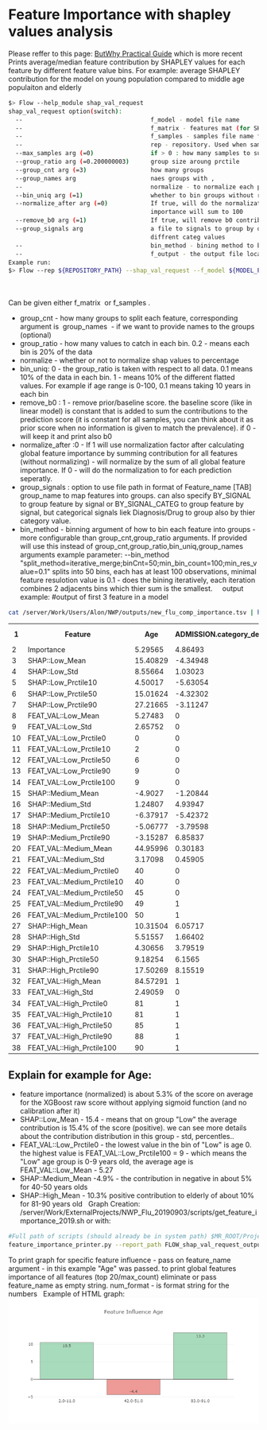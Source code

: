 # Feature Importance with shapley values analysis
Please reffer to this page: [ButWhy Practical Guide](/Infrastructure%20C%20Library/05.PostProcessors%20Practical%20Guide/ButWhy%20Practical%20Guide.html) which is more recent
 
Prints average/median feature contribution by SHAPLEY values for each feature by different feature value bins.
For example: average SHAPLEY contribution for the model on young population compared to middle age populaiton and elderly
 
```bash
$> Flow --help_module shap_val_request
shap_val_request option(switch):
  --                                    f_model - model file name
  --                                    f_matrix - features mat (for SHAP values feature importance) - in MedMat csv format.
  --                                    f_samples - samples file name for SHAP values
  --                                    rep - repository. Used when samples file is given for calculating SHAP feature importance
  --max_samples arg (=0)                if > 0 : how many samples to subsample if matrix is large - to speedup
  --group_ratio arg (=0.200000003)      group size aroung prctile
  --group_cnt arg (=3)                  how many groups
  --group_names arg                     naes groups with ,
  --                                    normalize - to normalize each prediction to sum score
  --bin_uniq arg (=1)                   whether to bin groups without respect to the distribution - only by values
  --normalize_after arg (=0)            If true, will do the normalization to percentage after sum of all contribs from all data - The global feature
                                        importance will sum to 100
  --remove_b0 arg (=1)                  If true, will remove b0 contrib if exists
  --group_signals arg                   a file to signals to group by or BY_SIGNAL or BY_SIGNAL_CATEG to group by signals or group by signal and support
                                        diffrent categ values
  --                                    bin_method - bining method to bin each feature
  --                                    f_output - the output file location to write
Example run:
$> Flow --rep ${REPOSITORY_PATH} --shap_val_request --f_model ${MODEL_PATH} --f_samples ${SAMPLES_PATH} --max_samples 10000 --group_cnt 3 --group_names Low,Medium,High --group_ratio 0.1 --normalize 1 --bin_uniq 1 --f_output ${OUTPUT}
 
 
```

Can be given either f_matrix  or f_samples .

- group_cnt - how many groups to split each feature, corresponding argument is  group_names  - if we want to provide names to the groups (optional)
- group_ratio - how many values to catch in each bin. 0.2 - means each bin is 20% of the data
- normalize - whether or not to normalize shap values to percentage
- bin_uniq: 0 - the group_ratio is taken with respect to all data. 0.1 means 10% of the data in each bin. 1 - means 10% of the different flatted values. For example if age range is 0-100, 0.1 means taking 10 years in each bin
- remove_b0 : 1 - remove prior/baseline score. the baseline score (like in linear model) is constant that is added to sum the contributions to the prediction score (it is constant for all samples, you can think about it as prior score when no information is given to match the prevalence). if 0 - will keep it and print also b0
- normalize_after :0 - If 1 will use normalization factor after calculating global feature importance by summing contribution for all features (without normalizing) - will normalize by the sum of all global feature importance.  If 0 - will do the normalization to for each prediction seperatly.
- group_signals : option to use file path in format of Feature_name [TAB] group_name to map features into groups. can also specify BY_SIGNAL to group feature by signal or BY_SIGNAL_CATEG to group feature by signal, but categorical signals liek Diagnosis/Drug to group also by thier category value.
- bin_method - binning argument of how to bin each feature into groups - more configurable than group_cnt,group_ratio arguments. If provided will use this instead of group_cnt,group_ratio,bin_uniq,group_names arguments example parameter: --bin_method "split_method=iterative_merge;binCnt=50;min_bin_count=100;min_res_value=0.1" splits into 50 bins, each has at least 100 observations, minimal feature resulotion value is 0.1 - does the bining iteratively, each iteration combines 2 adjacents bins which thier sum is the smallest.
 
 
output example:
#output of first 3 feature in a model
 
```bash
cat /server/Work/Users/Alon/NWP/outputs/new_flu_comp_importance.tsv | head -n 4 | awk ' { for (i=1;i<=NF;i++) a[i]=a[i]"\t"$i; } END { for (i in a) {printf("%d%s\n", i, a[i])} }' | sort -g -k1
```
<table><tbody>
<tr>
<th>1</th>
<th>Feature</th>
<th>Age</th>
<th>ADMISSION.category_dep_set_Hospital_Emergency_Department.win_0_3650</th>
<th>DIAGNOSIS.category_dep_set_ICD10_CODE:J00-J99.win_0_1825</th>
</tr>
<tr>
<td>2</td>
<td>Importance</td>
<td>5.29565</td>
<td>4.86493</td>
<td>4.14151</td>
</tr>
<tr>
<td>3</td>
<td>SHAP::Low_Mean</td>
<td>15.40829</td>
<td>-4.34948</td>
<td>-5.09209</td>
</tr>
<tr>
<td>4</td>
<td>SHAP::Low_Std</td>
<td>8.55664</td>
<td>1.03023</td>
<td>1.38771</td>
</tr>
<tr>
<td>5</td>
<td>SHAP::Low_Prctile10</td>
<td>4.50017</td>
<td>-5.63054</td>
<td>-6.83017</td>
</tr>
<tr>
<td>6</td>
<td>SHAP::Low_Prctile50</td>
<td>15.01624</td>
<td>-4.32302</td>
<td>-5.22645</td>
</tr>
<tr>
<td>7</td>
<td>SHAP::Low_Prctile90</td>
<td>27.21665</td>
<td>-3.11247</td>
<td>-3.26204</td>
</tr>
<tr>
<td>8</td>
<td>FEAT_VAL::Low_Mean</td>
<td>5.27483</td>
<td>0</td>
<td>0</td>
</tr>
<tr>
<td>9</td>
<td>FEAT_VAL::Low_Std</td>
<td>2.65752</td>
<td>0</td>
<td>0</td>
</tr>
<tr>
<td>10</td>
<td>FEAT_VAL::Low_Prctile0</td>
<td>0</td>
<td>0</td>
<td>0</td>
</tr>
<tr>
<td>11</td>
<td>FEAT_VAL::Low_Prctile10</td>
<td>2</td>
<td>0</td>
<td>0</td>
</tr>
<tr>
<td>12</td>
<td>FEAT_VAL::Low_Prctile50</td>
<td>6</td>
<td>0</td>
<td>0</td>
</tr>
<tr>
<td>13</td>
<td>FEAT_VAL::Low_Prctile90</td>
<td>9</td>
<td>0</td>
<td>0</td>
</tr>
<tr>
<td>14</td>
<td>FEAT_VAL::Low_Prctile100</td>
<td>9</td>
<td>0</td>
<td>0</td>
</tr>
<tr>
<td>15</td>
<td>SHAP::Medium_Mean</td>
<td>-4.9027</td>
<td>-1.20844</td>
<td>-1.01744</td>
</tr>
<tr>
<td>16</td>
<td>SHAP::Medium_Std</td>
<td>1.24807</td>
<td>4.93947</td>
<td>4.30092</td>
</tr>
<tr>
<td>17</td>
<td>SHAP::Medium_Prctile10</td>
<td>-6.37917</td>
<td>-5.42372</td>
<td>-6.2759</td>
</tr>
<tr>
<td>18</td>
<td>SHAP::Medium_Prctile50</td>
<td>-5.06777</td>
<td>-3.79598</td>
<td>-1.43337</td>
</tr>
<tr>
<td>19</td>
<td>SHAP::Medium_Prctile90</td>
<td>-3.15287</td>
<td>6.85837</td>
<td>4.0099</td>
</tr>
<tr>
<td>20</td>
<td>FEAT_VAL::Medium_Mean</td>
<td>44.95996</td>
<td>0.30183</td>
<td>0.49355</td>
</tr>
<tr>
<td>21</td>
<td>FEAT_VAL::Medium_Std</td>
<td>3.17098</td>
<td>0.45905</td>
<td>0.49996</td>
</tr>
<tr>
<td>22</td>
<td>FEAT_VAL::Medium_Prctile0</td>
<td>40</td>
<td>0</td>
<td>0</td>
</tr>
<tr>
<td>23</td>
<td>FEAT_VAL::Medium_Prctile10</td>
<td>40</td>
<td>0</td>
<td>0</td>
</tr>
<tr>
<td>24</td>
<td>FEAT_VAL::Medium_Prctile50</td>
<td>45</td>
<td>0</td>
<td>0</td>
</tr>
<tr>
<td>25</td>
<td>FEAT_VAL::Medium_Prctile90</td>
<td>49</td>
<td>1</td>
<td>1</td>
</tr>
<tr>
<td>26</td>
<td>FEAT_VAL::Medium_Prctile100</td>
<td>50</td>
<td>1</td>
<td>1</td>
</tr>
<tr>
<td>27</td>
<td>SHAP::High_Mean</td>
<td>10.31504</td>
<td>6.05717</td>
<td>3.16373</td>
</tr>
<tr>
<td>28</td>
<td>SHAP::High_Std</td>
<td>5.51557</td>
<td>1.66402</td>
<td>0.99215</td>
</tr>
<tr>
<td>29</td>
<td>SHAP::High_Prctile10</td>
<td>4.30656</td>
<td>3.79519</td>
<td>1.89119</td>
</tr>
<tr>
<td>30</td>
<td>SHAP::High_Prctile50</td>
<td>9.18254</td>
<td>6.1565</td>
<td>3.20303</td>
</tr>
<tr>
<td>31</td>
<td>SHAP::High_Prctile90</td>
<td>17.50269</td>
<td>8.15519</td>
<td>4.39117</td>
</tr>
<tr>
<td>32</td>
<td>FEAT_VAL::High_Mean</td>
<td>84.57291</td>
<td>1</td>
<td>1</td>
</tr>
<tr>
<td>33</td>
<td>FEAT_VAL::High_Std</td>
<td>2.49059</td>
<td>0</td>
<td>0</td>
</tr>
<tr>
<td>34</td>
<td>FEAT_VAL::High_Prctile0</td>
<td>81</td>
<td>1</td>
<td>1</td>
</tr>
<tr>
<td>35</td>
<td>FEAT_VAL::High_Prctile10</td>
<td>81</td>
<td>1</td>
<td>1</td>
</tr>
<tr>
<td>36</td>
<td>FEAT_VAL::High_Prctile50</td>
<td>85</td>
<td>1</td>
<td>1</td>
</tr>
<tr>
<td>37</td>
<td>FEAT_VAL::High_Prctile90</td>
<td>88</td>
<td>1</td>
<td>1</td>
</tr>
<tr>
<td>38</td>
<td>FEAT_VAL::High_Prctile100</td>
<td>90</td>
<td>1</td>
<td>1</td>
</tr>
</tbody></table>


## Explain for example for Age:
- feature importance (normalized) is about 5.3% of the score on average for the XGBoost raw score without applying sigmoid function (and no calibration after it)
- SHAP::Low_Mean - 15.4 - means that on group "Low" the average contribution is 15.4% of the score (positive). we can see more details about the contribution distribution in this group - std, percentles..
- FEAT_VAL::Low_Prctile0 - the lowest value in the bin of "Low" is age 0. the highest value is FEAT_VAL::Low_Prctile100 = 9 - which means the "Low" age group is 0-9 years old, the average age is FEAT_VAL::Low_Mean - 5.27
- SHAP::Medium_Mean -4.9% - the contribution in negative in about 5% for 40-50 years olds
- SHAP::High_Mean - 10.3% positive contribution to elderly of about 10% for 81-90 years old
 
Graph Creation:
/server/Work/ExternalProjects/NWP_Flu_20190903/scripts/get_feature_importance_2019.sh
or with:
```bash
#Full path of scripts (should already be in system path) $MR_ROOT/Projects/Scripts/Python-scripts/feature_importance_printer.py
feature_importance_printer.py --report_path FLOW_shap_val_request_output  --output_path new_output_path_for_graph --num_format "%2.1f" --feature_name "" --max_count 20
```

To print graph for specific feature influence - pass on feature_name argument - in this example "Age" was passed. to print global features importance of all features (top 20/max_count) eliminate or pass feature_name as empty string.
num_format - is format string for the numbers
 
Example of HTML graph:
<img src="/attachments/11207088/11207102.png"/>
